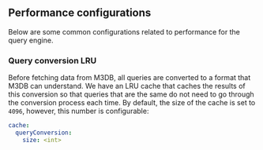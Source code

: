 ## Performance configurations

Below are some common configurations related to performance for the query engine.

### Query conversion LRU

Before fetching data from M3DB, all queries are converted to a format that M3DB can understand. We have an LRU cache that caches the results of this conversion so that queries that are the same do not need to go through the conversion process each time. By default, the size of the cache is set to `4096`, however, this number is configurable:

```yaml
cache:
  queryConversion:
    size: <int>
```

